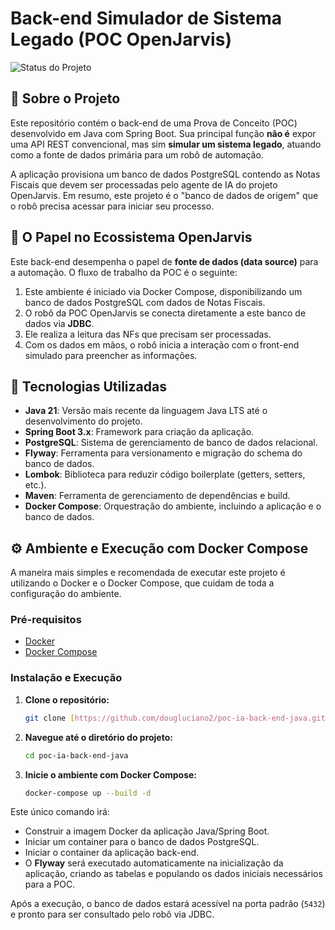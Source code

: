 # Back-end Simulador de Sistema Legado (POC OpenJarvis)

![Status do Projeto](https://img.shields.io/badge/status-Finalizado-green)

## 📖 Sobre o Projeto

Este repositório contém o back-end de uma Prova de Conceito (POC) desenvolvido em Java com Spring Boot. Sua principal função **não é** expor uma API REST convencional, mas sim **simular um sistema legado**, atuando como a fonte de dados primária para um robô de automação.

A aplicação provisiona um banco de dados PostgreSQL contendo as Notas Fiscais que devem ser processadas pelo agente de IA do projeto OpenJarvis. Em resumo, este projeto é o "banco de dados de origem" que o robô precisa acessar para iniciar seu processo.

## 🎯 O Papel no Ecossistema OpenJarvis

Este back-end desempenha o papel de **fonte de dados (data source)** para a automação. O fluxo de trabalho da POC é o seguinte:

1.  Este ambiente é iniciado via Docker Compose, disponibilizando um banco de dados PostgreSQL com dados de Notas Fiscais.
2.  O robô da POC OpenJarvis se conecta diretamente a este banco de dados via **JDBC**.
3.  Ele realiza a leitura das NFs que precisam ser processadas.
4.  Com os dados em mãos, o robô inicia a interação com o front-end simulado para preencher as informações.

## 🚀 Tecnologias Utilizadas

-   **Java 21**: Versão mais recente da linguagem Java LTS até o desenvolvimento do projeto.
-   **Spring Boot 3.x**: Framework para criação da aplicação.
-   **PostgreSQL**: Sistema de gerenciamento de banco de dados relacional.
-   **Flyway**: Ferramenta para versionamento e migração do schema do banco de dados.
-   **Lombok**: Biblioteca para reduzir código boilerplate (getters, setters, etc.).
-   **Maven**: Ferramenta de gerenciamento de dependências e build.
-   **Docker Compose**: Orquestração do ambiente, incluindo a aplicação e o banco de dados.

## ⚙️ Ambiente e Execução com Docker Compose

A maneira mais simples e recomendada de executar este projeto é utilizando o Docker e o Docker Compose, que cuidam de toda a configuração do ambiente.

### Pré-requisitos
-   [Docker](https://www.docker.com/get-started/)
-   [Docker Compose](https://docs.docker.com/compose/install/)

### Instalação e Execução

1.  **Clone o repositório:**
    ```bash
    git clone [https://github.com/dougluciano2/poc-ia-back-end-java.git](https://github.com/dougluciano2/poc-ia-back-end-java.git)
    ```

2.  **Navegue até o diretório do projeto:**
    ```bash
    cd poc-ia-back-end-java
    ```

3.  **Inicie o ambiente com Docker Compose:**
    ```bash
    docker-compose up --build -d
    ```

Este único comando irá:
-   Construir a imagem Docker da aplicação Java/Spring Boot.
-   Iniciar um container para o banco de dados PostgreSQL.
-   Iniciar o container da aplicação back-end.
-   O **Flyway** será executado automaticamente na inicialização da aplicação, criando as tabelas e populando os dados iniciais necessários para a POC.

Após a execução, o banco de dados estará acessível na porta padrão (`5432`) e pronto para ser consultado pelo robô via JDBC.
